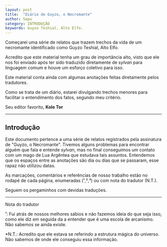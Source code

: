 ```yaml
---
layout: post
title:  "Diário de Guyzo, o Necromante"
author: Sepu
category: INTRODUÇÃO
keywords: Guyzo Teshial, Alto Elfo.
---
```

Começarei uma série de relatos que trazem trechos da vida de um necromante identificado como Guyzo Teshial, Alto Elfo. 

Acredito que este material tenha um grau de importância alto, visto que ele nos foi enviado após ter sido traduzido diretamente de *sylvan* para linguagem comum e houve um esforço coletivo para isso.

Este material conta ainda com algumas anotações feitas diretamente pelos tradutores. 

Como se trata de um diário, estarei divulgando trechos menores para facilitar o entendimento dos fatos, segundo meu critério.

Seu editor favorito, **Kole Tor**

----
## Introdução

Este documento pertence a uma série de relatos registrados pela assinatura de "Guyzo, o Necromante". Tivemos alguns problemas para encontrar alguém que fala e entende *sylvan*, mas no final conseguimos um contato com um mago de Lua Argêntea que estudava tais assuntos.
Entendemos que os espaços entre as anotações são dia ou dias que se passaram, esse rapaz não utilizou datas. 

As marcações, comentários e referências de nosso trabalho estão no rodapé de cada página, enumeradas (¹,²,³) ou com nota do tradutor (N.T.).

Seguem os pergaminhos com devidas traduções.

----
Nota do tradutor

¹: Fui atrás de nossos melhores sábios e não fazemos ideia do que seja isso, como ele diz em seguida da a entender que é uma escola de arcanismo.
Não sabemos se ainda existe.

*N.T.: Acredito que ele estava se referindo a estrutura mágica do universo. Não sabemos de onde ele conseguiu essa informação.